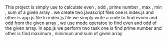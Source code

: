 This project is simply use to calculate even , odd , prime number , max , min , sum of a given array .
we create two javascript files one is index.js and other is app.js file
In index.js file we simply write a code to find evven and odd from the given array , we use mode operatoe to find even and odd of the given array.
In app.js we perform two task one is find prime number and other is find maximum , minimum and sum of given array 

